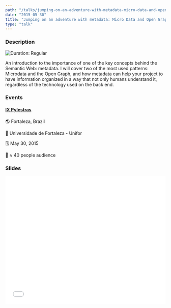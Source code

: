 ```yaml
---
path: "/talks/jumping-on-an-adventure-with-metadata-micro-data-and-open-graph"
date: "2015-05-30"
title: "Jumping on an adventure with metadata: Micro Data and Open Graph"
type: "talk"
---
```


### Description

![Duration: Regular](https://img.shields.io/badge/duration-regular-yellowgreen?style=for-the-badge)

An introduction to the importance of one of the key concepts behind the Semantic Web: metadata. I will cover two of the most used patterns: Microdata and the Open Graph, and how metadata can help your project to have information organized in a way that not only humans understand it, regardless of the technology used on the back end.

### Events

#### [IX Pylestras](http://pylestras.org/evento/ix-pylestras/)

🌎 Fortaleza, Brazil

📍 Universidade de Fortaleza - Unifor

🗓️ May 30, 2015

👥 ≈ 40 people audience

### Slides

<div style="left: 0; width: 100%; height: 0; position: relative; padding-bottom: 79.5798%;"><iframe src="//speakerdeck.com/player/655c896fdf41466295c2a010bca634f3" style="border: 0; top: 0; left: 0; width: 100%; height: 100%; position: absolute;" allowfullscreen scrolling="no"></iframe></div>
